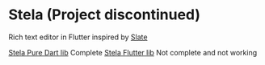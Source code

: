 # Stela (Project discontinued)

Rich text editor in Flutter inspired by [Slate](https://github.com/ianstormtaylor/slate)

[Stela Pure Dart lib](https://github.com/minheq/stela/tree/master/lib/stela) Complete
[Stela Flutter lib](https://github.com/minheq/stela/tree/master/lib/stela_flutter) Not complete and not working

